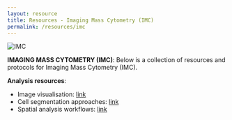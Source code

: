 ```yaml
---
layout: resource
title: Resources - Imaging Mass Cytometry (IMC)
permalink: /resources/imc
---
```


![IMC](https://raw.githubusercontent.com/tomashhurst/tomashhurst.github.io/master/images/IMC.jpg)

**IMAGING MASS CYTOMETRY (IMC)**: Below is a collection of resources and protocols for Imaging Mass Cytometry (IMC).

**Analysis resources**:

- Image visualisation: [link](https://immunedynamics.io/spectre/spatial/visualisation/)
- Cell segmentation approaches: [link](https://immunedynamics.github.io/spectre/spatial/)
- Spatial analysis workflows: [link](https://immunedynamics.github.io/spectre/spatial/)

<br />
<br />
<br />
<br />
